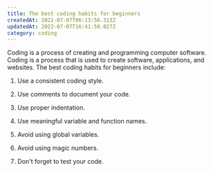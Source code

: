 ```yaml
---
title: The best coding habits for beginners
createdAt: 2022-07-07T06:13:56.313Z
updatedAt: 2022-07-07T16:41:50.027Z
category: coding
---
```


Coding is a process of creating and programming computer software. Coding is a process that is used to create software, applications, and websites. The best coding habits for beginners include:

1. Use a consistent coding style.

2. Use comments to document your code.

3. Use proper indentation.

4. Use meaningful variable and function names.

5. Avoid using global variables.

6. Avoid using magic numbers.

7. Don't forget to test your code.
